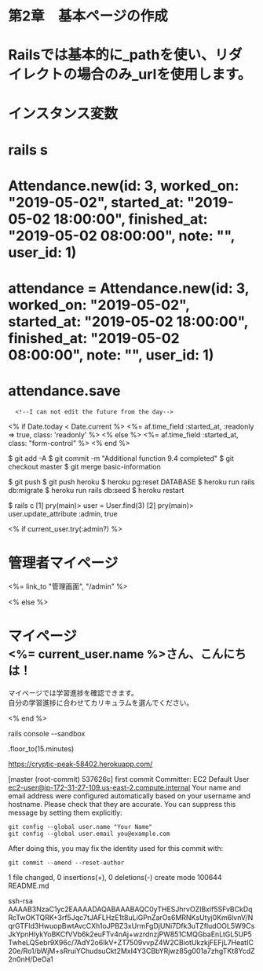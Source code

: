 # 第2章　基本ページの作成
# Railsでは基本的に_pathを使い、リダイレクトの場合のみ_urlを使用します。
# インスタンス変数
<!--<% provide(:title, @user.name) %>-->
<!--<h1>-->
<!--  <%= @user.name %>, <%= @user.email %>-->
<!--</h1>-->

# rails s
# Attendance.new(id: 3, worked_on: "2019-05-02", started_at: "2019-05-02 18:00:00", finished_at: "2019-05-02 08:00:00", note: "", user_id: 1)
# attendance = Attendance.new(id: 3, worked_on: "2019-05-02", started_at: "2019-05-02 18:00:00", finished_at: "2019-05-02 08:00:00", note: "", user_id: 1)
# attendance.save
      <!--I can not edit the future from the day-->
  <% if Date.today < Date.current %>
    <%= af.time_field :started_at, :readonly => true, class: 'readonly' %>
  <% else %>
    <%= af.time_field :started_at, class: "form-control"  %>
  <% end %>

$ git add -A
$ git commit -m "Additional function 9.4 completed"
$ git checkout master
$ git merge basic-information

$ git push
$ git push heroku
$ heroku pg:reset DATABASE
$ heroku run rails db:migrate
$ heroku run rails db:seed
$ heroku restart

$ rails c
[1] pry(main)&gt; user = User.find(3)
[2] pry(main)&gt; user.update_attribute :admin, true


<% if current_user.try(:admin?) %>
      <div class="page-header">
        <h1>管理者マイページ</h1>
      </div>
      <p class="admin_btn col-xs-offset-1 col-xs-10 col-xs-offset-1"><%= link_to "管理画面", "/admin" %></p>
    <% else %>
      <div class="page-header">
        <h1>マイページ<br>
          <small><%= current_user.name %>さん、こんにちは！</small>
        </h1>
      </div>
      <p>マイページでは学習進捗を確認できます。<br>
         自分の学習進捗に合わせてカリキュラムを選んでください。
      </p>
    <% end %>

rails console --sandbox

<!--<%= label_tag :name, "性別" %>-->
<!--<%= select_tag :gender, options_for_select(User.genders), include_blank: true %>-->

.floor_to(15.minutes)

https://cryptic-peak-58402.herokuapp.com/

[master (root-commit) 537626c] first commit
 Committer: EC2 Default User <ec2-user@ip-172-31-27-109.us-east-2.compute.internal>
Your name and email address were configured automatically based
on your username and hostname. Please check that they are accurate.
You can suppress this message by setting them explicitly:

    git config --global user.name "Your Name"
    git config --global user.email you@example.com

After doing this, you may fix the identity used for this commit with:

    git commit --amend --reset-author

 1 file changed, 0 insertions(+), 0 deletions(-)
 create mode 100644 README.md

ssh-rsa AAAAB3NzaC1yc2EAAAADAQABAAABAQC0yTHESJhrvOZIBxif5SFvBCkDqRcTwOKTQRK+3rf5Jqc7tJAFLHzE1t8uLiGPnZarOs6MRNKsUtyj0Km6lvnV/NqrGTFId3HwuopBwtAvcCXh1oJPBZ3xUrmFgDjUNi7Dfk3uTZfludOOL5W9CsJkYpnHIykYoBKCfVVb6k2euFTv4nAj+wzrdnzjPW851CMQGbaEnLtGL5UP5TwheLQSebr9X96c/7AdY2o6IkV+ZT7509vvpZ4W2CBiotUkzkjFEFjL7HeatIC20e/Ro1/bWjM+sRruiYChudsuCkt2MxI4Y3CBbYRjwz85g001a7zhgTKt8YcdZ2n0nH/DeOa1 
